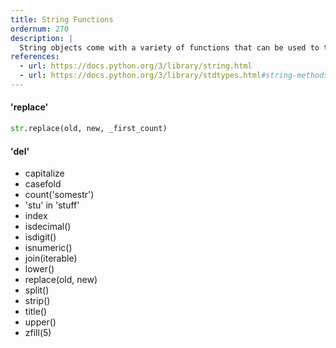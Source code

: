 ```yaml
---
title: String Functions
ordernum: 270
description: |
  String objects come with a variety of functions that can be used to transform strings tk.
references:
  - url: https://docs.python.org/3/library/string.html
  - url: https://docs.python.org/3/library/stdtypes.html#string-methods
---
```



#### 'replace'

~~~py
str.replace(old, new, _first_count)
~~~


#### 'del'



- capitalize
- casefold
- count('somestr')
- 'stu' in 'stuff'
- index
- isdecimal()
- isdigit()
- isnumeric()
- join(iterable)
- lower()
- replace(old, new)
- split()
- strip()
- title()
- upper()
- zfill(5)


